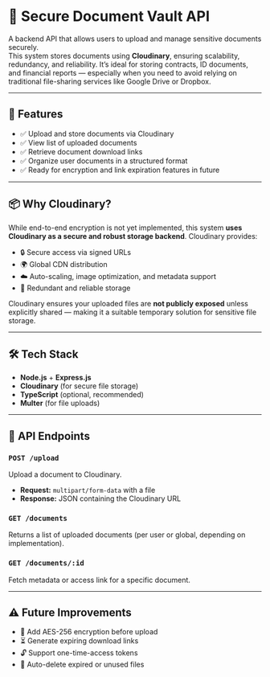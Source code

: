 # 🔐 Secure Document Vault API

A backend API that allows users to upload and manage sensitive documents securely.  
This system stores documents using **Cloudinary**, ensuring scalability, redundancy, and reliability. It’s ideal for storing contracts, ID documents, and financial reports — especially when you need to avoid relying on traditional file-sharing services like Google Drive or Dropbox.

---

## 🚀 Features

- ✅ Upload and store documents via Cloudinary
- ✅ View list of uploaded documents
- ✅ Retrieve document download links
- ✅ Organize user documents in a structured format
- ✅ Ready for encryption and link expiration features in future

---

## 📦 Why Cloudinary?

While end-to-end encryption is not yet implemented, this system **uses Cloudinary as a secure and robust storage backend**. Cloudinary provides:

- 🔒 Secure access via signed URLs
- 🌍 Global CDN distribution
- ☁️ Auto-scaling, image optimization, and metadata support
- 📁 Redundant and reliable storage

Cloudinary ensures your uploaded files are **not publicly exposed** unless explicitly shared — making it a suitable temporary solution for sensitive file storage.

---

## 🛠️ Tech Stack

- **Node.js** + **Express.js**
- **Cloudinary** (for secure file storage)
- **TypeScript** (optional, recommended)
- **Multer** (for file uploads)

---

## 📄 API Endpoints

### `POST /upload`
Upload a document to Cloudinary.
- **Request:** `multipart/form-data` with a file
- **Response:** JSON containing the Cloudinary URL

### `GET /documents`
Returns a list of uploaded documents (per user or global, depending on implementation).

### `GET /documents/:id`
Fetch metadata or access link for a specific document.

---

## ⚠️ Future Improvements

- 🔐 Add AES-256 encryption before upload
- ⏳ Generate expiring download links
- 🔓 Support one-time-access tokens
- 📅 Auto-delete expired or unused files

